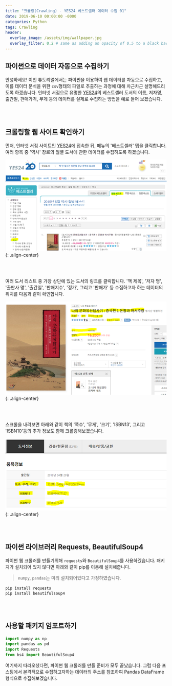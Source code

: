 ```yaml
---
title: "크롤링(Crawling) - YES24 베스트셀러 데이터 수집 01"
date: 2019-06-10 00:00:00 -0000
categories: Python
tags: Crawling
header:
  overlay_image: /assets/img/wallpaper.jpg
  overlay_filter: 0.2 # same as adding an opacity of 0.5 to a black background
---
```


## 파이썬으로 데이터 자동으로 수집하기

안녕하세요! 이번 튜토리얼에서는 파이썬을 이용하여 웹 데이터를 자동으로 수집하고, 이를 데이터 분석을 위한 ```csv```형태의 파일로 추출하는 과정에 대해 차근차근 설명해드리도록 하겠습니다. 인터넷 서점으로 유명한 [YES24](http://www.yes24.com/)의 베스트셀러 도서의 이름, 저자명, 출간일, 판매가격, 무게 등의 데이터를 실제로 수집하는 방법을 예로 들어 보겠습니다.

<br><br>

## 크롤링할 웹 사이트 확인하기

먼저, 인터넷 서점 사이트인 [YES24](http://www.yes24.com/24/category/bestseller?CategoryNumber=001001010&sumgb=09)에 접속한 뒤, 메뉴의 '베스트셀러' 탭을 클릭합니다. 여러 항목 중 '역사' 장르의 월별 도서에 관한 데이터를 수집하도록 하겠습니다.

![png](/assets/img/post_img/2019-06-10-yes24_crawling_01/img_01.PNG){: .align-center}

<br><br>

여러 도서 리스트 중 가장 상단에 있는 도서의 링크를 클릭합니다. '책 제목', '저자 명', '출판사 명', '출간일', '판매지수', '정가', 그리고 '판매가' 등 수집하고자 하는 데이터의 위치를 다음과 같이 확인합니다.

![png](/assets/img/post_img/2019-06-10-yes24_crawling_01/img_02.PNG){: .align-center}

<br><br>

스크롤을 내려보면 아래와 같이 책의 '쪽수', '무게', '크기', 'ISBN13', 그리고 'ISBN10'등의 추가 정보도 함께 크롤링해보겠습니다.

![png](/assets/img/post_img/2019-06-10-yes24_crawling_01/img_03.PNG){: .align-center}


<br><br>


## 파이썬 라이브러리 Requests, BeautifulSoup4

파이썬 웹 크롤러를 만들기위해 ```requests```와 ```BeautifulSoup4```를 사용하겠습니다. 패키지가 설치되어 있지 않다면 아래와 같이 pip를 이용해 설치해줍니다.
> ```numpy```, ```pandas```는 미리 설치되어있다고 가정하였습니다.

```
pip install requests
pip install beautifulsoup4
```

<br><br>

## 사용할 패키지 임포트하기

```python
import numpy as np
import pandas as pd
import Requests
from bs4 import BeautifulSoup4
```

여기까지 따라오셨다면, 파이썬 웹 크롤러를 만들 준비가 모두 끝났습니다. 그럼 다음 포스팅에서 본격적으로 수집하고자하는 데이터의 주소를 참조하여 Pandas DataFrame 형식으로 수집해보겠습니다.

